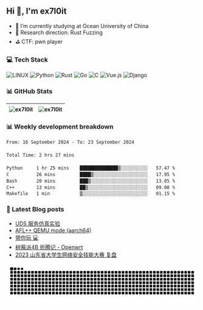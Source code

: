 ## Hi 👋, I'm ex7l0it

- 📙 I’m currently studying at Ocean University of China
- 🔭 Research direction: Rust Fuzzing
- ⛳️ CTF: pwn player

### 💻 Tech Stack
![LINUX](https://img.shields.io/badge/Linux-FCC624?style=for-the-badge&logo=linux&logoColor=black) ![Python](https://img.shields.io/badge/python-3670A0?style=for-the-badge&logo=python&logoColor=ffdd54) ![Rust](https://img.shields.io/badge/rust-%23000000.svg?style=for-the-badge&logo=rust&logoColor=white) ![Go](https://img.shields.io/badge/go-%2300ADD8.svg?style=for-the-badge&logo=go&logoColor=white) ![C](https://img.shields.io/badge/c-%2300599C.svg?style=for-the-badge&logo=c&logoColor=white) ![Vue.js](https://img.shields.io/badge/vuejs-%2335495e.svg?style=for-the-badge&logo=vuedotjs&logoColor=%234FC08D) ![Django](https://img.shields.io/badge/django-%23092E20.svg?style=for-the-badge&logo=django&logoColor=white)

### 📊 GitHub Stats

| <img align="center" src="https://github-readme-stats.vercel.app/api?username=ex7l0it&show_icons=true&locale=en" alt="ex7l0it" /> | <img align="center" src="https://github-readme-streak-stats.herokuapp.com/?user=ex7l0it&" alt="ex7l0it" /> |
| ------------------------------------------------------------ | ------------------------------------------------------------ |


### 📊 Weekly development breakdown

<!--START_SECTION:waka-->

```txt
From: 16 September 2024 - To: 23 September 2024

Total Time: 2 hrs 27 mins

Python     1 hr 25 mins    ██████████████▒░░░░░░░░░░   57.47 %
C          26 mins         ████▒░░░░░░░░░░░░░░░░░░░░   17.95 %
Bash       20 mins         ███▒░░░░░░░░░░░░░░░░░░░░░   13.85 %
C++        13 mins         ██▒░░░░░░░░░░░░░░░░░░░░░░   09.08 %
Makefile   1 min           ▒░░░░░░░░░░░░░░░░░░░░░░░░   01.15 %
```

<!--END_SECTION:waka-->

### 📃 Latest Blog posts

<!-- BLOG-POST-LIST:START -->
- [UDS 服务仿真实验](https://ex7l0it.github.io/2024/07/12/uds-experiment-tutorial/)
- [AFL++ QEMU mode &lpar;aarch64&rpar;](https://ex7l0it.github.io/2024/06/18/AFLplusplus-QEMU-enchanced/)
- [带你玩 💻](https://ex7l0it.github.io/2023/12/03/os-basic/)
- [树莓派4B 折腾记 - Openwrt](https://ex7l0it.github.io/2023/11/04/raspberrypi-openwrt/)
- [2023 山东省大学生网络安全技能大赛 复盘](https://ex7l0it.github.io/2023/10/23/23sdnisc/)
<!-- BLOG-POST-LIST:END -->

<picture>
  <source media="(prefers-color-scheme: dark)" srcset="https://github.com/ex7l0it/ex7l0it/raw/output/github-contribution-grid-snake-dark.svg" />
  <source media="(prefers-color-scheme: light)" srcset="https://github.com/ex7l0it/ex7l0it/raw/output/github-contribution-grid-snake.svg" />
  <img alt="github-snake" src="https://github.com/ex7l0it/ex7l0it/raw/output/github-contribution-grid-snake.svg" />
</picture>
